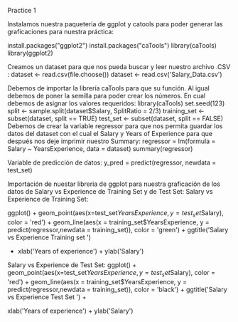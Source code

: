 Practice 1

Instalamos nuestra paqueteria de ggplot y catools para poder generar las
graficaciones para nuestra práctica:

install.packages("ggplot2")
install.packages("caTools")
library(caTools)
library(ggplot2)

Creamos un dataset para que nos pueda buscar y leer nuestro archivo .CSV :
dataset <- read.csv(file.choose())
dataset <- read.csv('Salary_Data.csv')

Debemos de importar la librería caTools para que su función. Al igual debemos de
poner la semilla para poder crear los números. En cual debemos de asignar los
valores requeridos:
library(caTools)
set.seed(123)
split <- sample.split(dataset$Salary, SplitRatio = 2/3)
training_set <- subset(dataset, split == TRUE)
test_set <- subset(dataset, split == FALSE)
Debemos de crear la variable regressor para que nos permita guardar los datos del
dataset con el cual el Salary y Years of Experience para que después nos deje
imprimir nuestro Summary:
regressor = lm(formula = Salary ~ YearsExperience,
data = dataset)
summary(regressor)

Variable de predicción de datos:
y_pred = predict(regressor, newdata = test_set)

Importación de nuestar libreria de ggplot para nuestra graficación de los datos de
Salary vs Experience de Training Set y de Test Set:
Salary vs Experience de Training Set:


ggplot() + geom_point(aes(x=test_set$YearsExperience,
y=test_set$Salary),
color = 'red') + geom_line(aes(x = training_set$YearsExperience,
y = predict(regressor,newdata = training_set)),
color = 'green') + ggtitle('Salary vs Experience Training set ')
+ xlab('Years of experience') + ylab('Salary')

Salary vs Experience de Test Set:
ggplot() + geom_point(aes(x=test_set$YearsExperience,
y=test_set$Salary), color = 'red') + geom_line(aes(x =
training_set$YearsExperience,
y = predict(regressor,newdata = training_set)),
color = 'black') + ggtitle('Salary vs Experience Test Set ') +

xlab('Years of experience') + ylab('Salary')